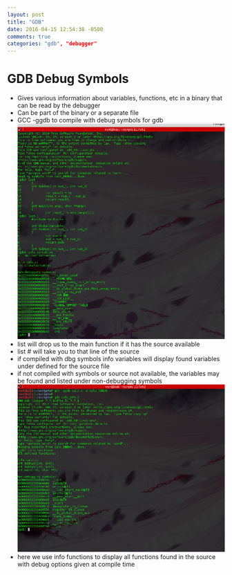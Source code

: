 ```yaml
---
layout: post
title: "GDB"
date: 2016-04-15 12:54:38 -0500
comments: true
categories: "gdb", "debugger"
---
```

# GDB Debug Symbols
  - Gives various information about variables, functions, etc in a binary that can be read by the debugger
  - Can be part of the binary or a separate file
  - GCC -ggdb to compile with debug symbols for gdb
![alt gdb-info-variables](/images/gdbinfovar.png)
  - list will drop us to the main function if it has the source available
  - list # will take you to that line of the source
  - if compiled with dbg symbols info variables will display found variables under defined for the source file
  - if not compiled with symbols or source not available, the variables may be found and listed under non-debugging symbols
![alt gdb-info-functions](/images/gdbsymbols.png)
  - here we use info functions to display all functions found in the source with debug options given at compile time